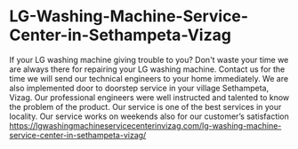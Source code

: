 # LG-Washing-Machine-Service-Center-in-Sethampeta-Vizag
 If your LG washing machine giving trouble to you? Don't waste your time we are always there for repairing your LG washing machine. Contact us for the time we will send our technical engineers to your home immediately. We are also implemented door to doorstep service in your village Sethampeta, Vizag. Our professional engineers were well instructed and talented to know the problem of the product. Our service is one of the best services in your locality. Our service works on weekends also for our customer’s satisfaction https://lgwashingmachineservicecenterinvizag.com/lg-washing-machine-service-center-in-sethampeta-vizag/
